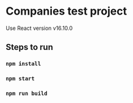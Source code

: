 # Companies test project

Use React version v16.10.0

## Steps to run

### `npm install`

### `npm start`

### `npm run build`
